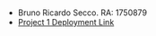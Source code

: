 #

- Bruno Ricardo Secco. RA: 1750879
- [Project 1 Deployment Link](https://web-2-project-1.vercel.app/)
